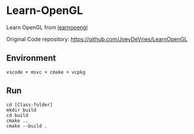 # Learn-OpenGL

Learn OpenGL from [learnopengl](https://learnopengl.com/)

Original Code repository: https://github.com/JoeyDeVries/LearnOpenGL

## Environment

```
vscode + msvc + cmake + vcpkg
```

## Run

```
cd [Class-folder]
mkdir build
cd build
cmake ..
cmake --build .
```

